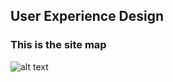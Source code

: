 ## User Experience Design

### This is the site map
![alt text](/Users/siddharthdatar/Desktop/WireFrames/SiteMap.drawio.png)



